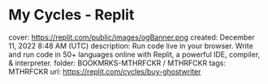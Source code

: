 # My Cycles - Replit

cover: https://replit.com/public/images/ogBanner.png
created: December 11, 2022 8:48 AM (UTC)
description: Run code live in your browser. Write and run code in 50+ languages online with Replit, a powerful IDE, compiler, & interpreter.
folder: BOOKMRKS-MTHRFCKR / MTHRFCKR
tags: MTHRFCKR
url: https://replit.com/cycles/buy-ghostwriter